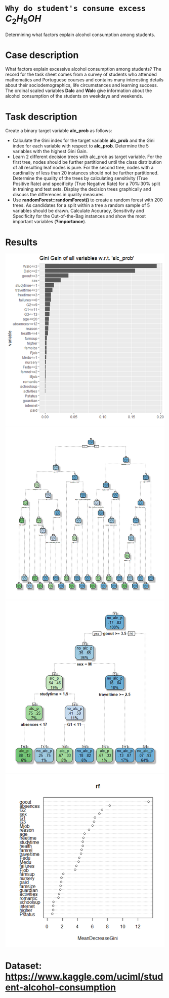 # `Why do student's consume excess` $C_{2}H_{5}OH$
Determining what factors explain alcohol consumption among students.

# Case description
What factors explain excessive alcohol consumption among students? The record for the task sheet
comes from a survey of students who attended mathematics and Portuguese courses and contains
many interesting details about their sociodemographics, life circumstances and learning success.
The ordinal scaled variables **Dalc** and **Walc** give information about the alcohol consumption of the
students on weekdays and weekends. 

# Task description
Create a binary target variable **alc_prob** as follows:
- Calculate the Gini index for the target variable **alc_prob** and the Gini index for each variable with respect to **alc_prob**. Determine the 5 variables with the highest Gini Gain.
- Learn 2 different decision trees with alc_prob as target variable. For the first tree, nodes should be further partitioned until the class distribution of all resulting leaf nodes is pure. For the second tree, nodes with a cardinality of less than 20 instances should not be further partitioned. Determine the quality of the trees by calculating sensitivity (True Positive Rate) and specificity (True Negative Rate) for a 70%:30% split in training and test sets. Display the decision trees graphically and discuss the differences in quality measures.
- Use **randomForest::randomForest()** to create a random forest with 200 trees. As candidates
for a split within a tree a random sample of 5 variables should be drawn. Calculate Accuracy,
Sensitivity and Specificity for the Out-of-the-Bag instances and show the most important
variables (**?importance**).

# Results
![](https://github.com/ranjiGT/alcohol-consumption-decision-trees/blob/main/GiniGain.png)
![](https://github.com/ranjiGT/alcohol-consumption-decision-trees/blob/main/DT.png)
![](https://github.com/ranjiGT/alcohol-consumption-decision-trees/blob/main/DT2.png)
![](https://github.com/ranjiGT/alcohol-consumption-decision-trees/blob/main/RF.png)

# Dataset: https://www.kaggle.com/uciml/student-alcohol-consumption
